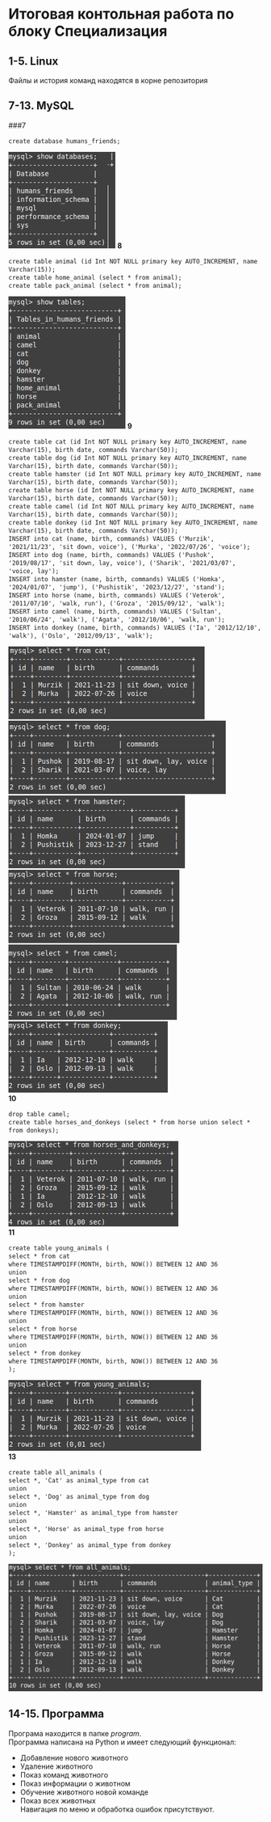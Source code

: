 # Итоговая контольная работа по блоку Специализация
## 1-5. Linux
Файлы и история команд находятся в корне репозитория
## 7-13. MySQL
###7
```
create database humans_friends;
```
![databases](images/databases.png)
**8**
```
create table animal (id Int NOT NULL primary key AUTO_INCREMENT, name Varchar(15));
create table home_animal (select * from animal);
create table pack_animal (select * from animal);
```
![tables](images/tables.png)
**9**
```
create table cat (id Int NOT NULL primary key AUTO_INCREMENT, name Varchar(15), birth date, commands Varchar(50));
create table dog (id Int NOT NULL primary key AUTO_INCREMENT, name Varchar(15), birth date, commands Varchar(50));
create table hamster (id Int NOT NULL primary key AUTO_INCREMENT, name Varchar(15), birth date, commands Varchar(50));
create table horse (id Int NOT NULL primary key AUTO_INCREMENT, name Varchar(15), birth date, commands Varchar(50));
create table camel (id Int NOT NULL primary key AUTO_INCREMENT, name Varchar(15), birth date, commands Varchar(50));
create table donkey (id Int NOT NULL primary key AUTO_INCREMENT, name Varchar(15), birth date, commands Varchar(50));
INSERT into cat (name, birth, commands) VALUES ('Murzik', '2021/11/23', 'sit down, voice'), ('Murka', '2022/07/26', 'voice');
INSERT into dog (name, birth, commands) VALUES ('Pushok', '2019/08/17', 'sit down, lay, voice'), ('Sharik', '2021/03/07', 'voice, lay');
INSERT into hamster (name, birth, commands) VALUES ('Homka', '2024/01/07', 'jump'), ('Pushistik', '2023/12/27', 'stand');
INSERT into horse (name, birth, commands) VALUES ('Veterok', '2011/07/10', 'walk, run'), ('Groza', '2015/09/12', 'walk');
INSERT into camel (name, birth, commands) VALUES ('Sultan', '2010/06/24', 'walk'), ('Agata', '2012/10/06', 'walk, run');
INSERT into donkey (name, birth, commands) VALUES ('Ia', '2012/12/10', 'walk'), ('Oslo', '2012/09/13', 'walk');
```
![cats](images/cat.png)  
![dogs](images/dog.png)  
![hamsters](images/hamster.png)  
![horses](images/horse.png)  
![camels](images/camel.png)  
![donkeys](images/donkey.png)  
**10**
```
drop table camel;
create table horses_and_donkeys (select * from horse union select * from donkeys);
```
![horses_and_donkeys](images/horses_and_donkeys.png)  
**11**
```
create table young_animals (
select * from cat
where TIMESTAMPDIFF(MONTH, birth, NOW()) BETWEEN 12 AND 36
union
select * from dog
where TIMESTAMPDIFF(MONTH, birth, NOW()) BETWEEN 12 AND 36
union
select * from hamster
where TIMESTAMPDIFF(MONTH, birth, NOW()) BETWEEN 12 AND 36
union
select * from horse
where TIMESTAMPDIFF(MONTH, birth, NOW()) BETWEEN 12 AND 36
union
select * from donkey
where TIMESTAMPDIFF(MONTH, birth, NOW()) BETWEEN 12 AND 36
);
```
![young_animals](images/young_animals.png)  
**13**
```
create table all_animals (
select *, 'Cat' as animal_type from cat
union
select *, 'Dog' as animal_type from dog
union
select *, 'Hamster' as animal_type from hamster
union
select *, 'Horse' as animal_type from horse
union
select *, 'Donkey' as animal_type from donkey
);
```
![all_animals](images/all_animals.png)
## 14-15. Программа
Програма находится в папке *program*.  
Программа написана на Python и имеет следующий функционал:
* Добавление нового животного
* Удаление животного
* Показ команд животного
* Показ информации о животном
* Обучение животного новой команде
* Показ всех животных  
Навигация по меню и обработка ошибок присутствуют.